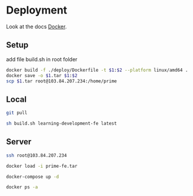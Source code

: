 # Deployment

Look at the docs [Docker](https://docs.docker.com).

## Setup

add file build.sh in root folder
```bash
docker build -f ./deploy/Dockerfile -t $1:$2 --platform linux/amd64 .
docker save -o $1.tar $1:$2
scp $1.tar root@103.84.207.234:/home/prime
```

## Local

```bash
git pull
```

```bash
sh build.sh learning-development-fe latest
```


## Server

```bash
ssh root@103.84.207.234
```

```bash
docker load -i prime-fe.tar 
```

```bash
docker-compose up -d
```

```bash
docker ps -a
```
